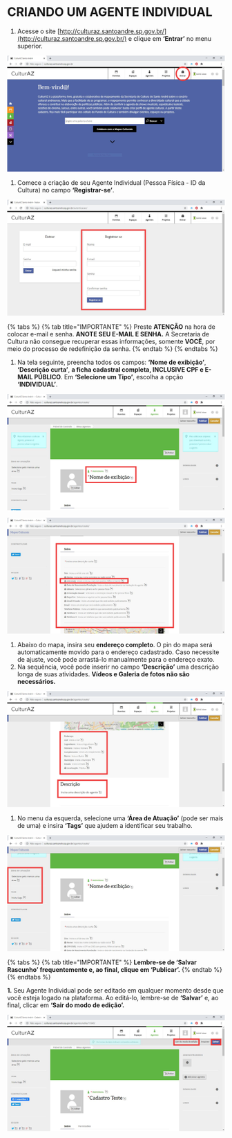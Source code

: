 # CRIANDO UM AGENTE INDIVIDUAL

1. Acesse o site [http://culturaz.santoandre.sp.gov.br/](http://culturaz.santoandre.sp.gov.br/) e clique em **‘Entrar’** no menu superior.

![](../.gitbook/assets/1.png)

1. Comece a criação de seu Agente Individual \(Pessoa Física - ID da Cultura\) no campo **‘Registrar-se’**.

![](../.gitbook/assets/2%20%281%29.png)

{% tabs %}
{% tab title="IMPORTANTE" %}
Preste **ATENÇÃO** na hora de colocar e-mail e senha. **ANOTE SEU E-MAIL E SENHA.** A Secretaria de Cultura não consegue recuperar essas informações, somente **VOCÊ**, por meio do processo de redefinição da senha.
{% endtab %}
{% endtabs %}

1. Na tela seguinte, preencha todos os campos: **‘Nome de exibição’**, **‘Descrição curta’**, **a ficha cadastral completa, INCLUSIVE CPF e E-MAIL PÚBLICO**. Em **‘Selecione um Tipo’**, escolha a opção **‘INDIVIDUAL’**.

![](../.gitbook/assets/3.png)

![](../.gitbook/assets/4%20%284%29.png)

1. Abaixo do mapa, insira seu **endereço completo**. O pin do mapa será automaticamente movido para o endereço cadastrado. Caso necessite de ajuste, você pode arrastá-lo manualmente para o endereço exato.
2. Na sequência, você pode inserir no campo **‘Descrição’** uma descrição longa de suas atividades. **Vídeos e Galeria de fotos não são necessários.**

![](../.gitbook/assets/5%20%282%29.png)

1. No menu da esquerda, selecione uma **‘Área de Atuação’** \(pode ser mais de uma\) e insira **‘Tags’** que ajudem a identificar seu trabalho.

![](../.gitbook/assets/6%20%281%29.png)

{% tabs %}
{% tab title="IMPORTANTE" %}
**Lembre-se de ‘Salvar Rascunho’ frequentemente e, ao final, clique em ‘Publicar’.**
{% endtab %}
{% endtabs %}

**1.**      Seu Agente Individual pode ser editado em qualquer momento desde que você esteja logado na plataforma. Ao editá-lo, lembre-se de **‘Salvar’** e, ao final, clicar em **‘Sair do modo de edição’.**

![](../.gitbook/assets/8%20%284%29.png)



